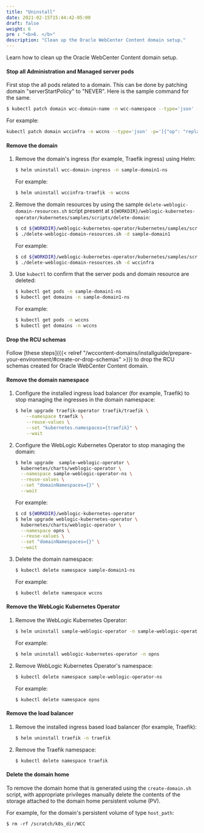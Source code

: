 ```yaml
---
title: "Uninstall"
date: 2021-02-15T15:44:42-05:00
draft: false
weight: 6
pre : "<b>6. </b>"
description: "Clean up the Oracle WebCenter Content domain setup."
---
```


Learn how to clean up the Oracle WebCenter Content domain setup.

#### Stop all Administration and Managed server pods

First stop the all pods related to a domain. This can be done by patching domain "serverStartPolicy" to "NEVER". Here is the sample command for the same.

```bash
$ kubectl patch domain wcc-domain-name -n wcc-namespace --type='json' -p='[{"op": "replace", "path": "/spec/serverStartPolicy", "value": "NEVER" }]'
```
For example:
```bash
kubectl patch domain wccinfra -n wccns --type='json' -p='[{"op": "replace", "path": "/spec/serverStartPolicy", "value": "NEVER" }]'
```

#### Remove the domain

1.	Remove the domain's ingress (for example, Traefik ingress) using Helm:

    ```bash
    $ helm uninstall wcc-domain-ingress -n sample-domain1-ns
    ```
    For example:
    ```bash
    $ helm uninstall wccinfra-traefik -n wccns
    ```


1.	Remove the domain resources by using the sample `delete-weblogic-domain-resources.sh` script present at `${WORKDIR}/weblogic-kubernetes-operator/kubernetes/samples/scripts/delete-domain`:

    ```bash
	$ cd ${WORKDIR}/weblogic-kubernetes-operator/kubernetes/samples/scripts/delete-domain
    $ ./delete-weblogic-domain-resources.sh -d sample-domain1
    ```
    For example:
    ```bash
	$ cd ${WORKDIR}/weblogic-kubernetes-operator/kubernetes/samples/scripts/delete-domain
    $ ./delete-weblogic-domain-resources.sh -d wccinfra
    ```

1.	Use `kubectl` to confirm that the server pods and domain resource are deleted:

    ```bash
    $ kubectl get pods -n sample-domain1-ns
    $ kubectl get domains -n sample-domain1-ns
    ```
    For example:
    ```bash
    $ kubectl get pods -n wccns
    $ kubectl get domains -n wccns
    ```

#### Drop the RCU schemas

Follow [these steps]({{< relref "/wccontent-domains/installguide/prepare-your-environment/#create-or-drop-schemas" >}})
to drop the RCU schemas created for Oracle WebCenter Content domain.

#### Remove the domain namespace

1.	Configure the installed ingress load balancer (for example, Traefik) to stop managing the ingresses in the domain namespace:

    ```bash
    $ helm upgrade traefik-operator traefik/traefik \
        --namespace traefik \
        --reuse-values \
        --set "kubernetes.namespaces={traefik}" \
        --wait
    ```

1.	Configure the WebLogic Kubernetes Operator to stop managing the domain:

    ```bash
    $ helm upgrade  sample-weblogic-operator \
      kubernetes/charts/weblogic-operator \
      --namespace sample-weblogic-operator-ns \
      --reuse-values \
      --set "domainNamespaces={}" \
      --wait
    ```
    For example:
    ```bash
	$ cd ${WORKDIR}/weblogic-kubernetes-operator
    $ helm upgrade weblogic-kubernetes-operator \
      kubernetes/charts/weblogic-operator \
      --namespace opns \
      --reuse-values \
      --set "domainNamespaces={}" \
      --wait
    ```
1.	Delete the domain namespace:

    ```bash
    $ kubectl delete namespace sample-domain1-ns
    ```
    For example:
    ```bash
    $ kubectl delete namespace wccns
    ```

#### Remove the WebLogic Kubernetes Operator

1.	Remove the WebLogic Kubernetes Operator:

    ```bash
    $ helm uninstall sample-weblogic-operator -n sample-weblogic-operator-ns
    ```
    For example:
    ```bash
    $ helm uninstall weblogic-kubernetes-operator -n opns
    ```

1.	Remove WebLogic Kubernetes Operator's namespace:

    ```bash
    $ kubectl delete namespace sample-weblogic-operator-ns
    ```
    For example:
    ```bash
    $ kubectl delete namespace opns
    ```

#### Remove the load balancer

1.	Remove the installed ingress based load balancer (for example, Traefik):

    ```bash
    $ helm uninstall traefik -n traefik
    ```

1.	Remove the Traefik namespace:

    ```bash
    $ kubectl delete namespace traefik
    ```

#### Delete the domain home

To remove the domain home that is generated using the `create-domain.sh` script, with appropriate privileges manually delete the contents of the storage attached to the domain home persistent volume (PV).

For example, for the domain's persistent volume of type `host_path`:
```
$ rm -rf /scratch/k8s_dir/WCC
```
